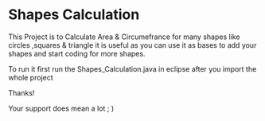 <h1> Shapes Calculation</h1>

This Project is to Calculate Area & Circumefrance for many shapes like circles ,squares & triangle it is useful as you can use it as 
bases to add your shapes and start coding for more shapes. 

To run it first run the Shapes_Calculation.java in eclipse after you import the whole project

Thanks!

Your support does mean a lot ; )
